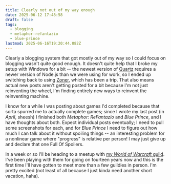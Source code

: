 ```yaml
---
title: Clearly not out of my way enough
date: 2025-06-12 17:48:58
draft: false
tags:
  - blogging
  - metaphor-refantazio
  - blue-prince
lastmod: 2025-06-16T19:20:44.082Z
---
```

Clearly a blogging system that got mostly out of my way so I could focus on blogging wasn't quite good enough. It doesn't quite help that I broke my setup with Windows for a bit -- the newest version of [Quartz][1] requires a newer version of Node.js than we were using for work, so I ended up switching back to using [Zoner][3], which has been a trip. That also means actual new posts aren't getting posted for a bit because I'm not just reinventing the wheel, I'm finding entirely new ways to reinvent the reinventing machine.

I know for a while I was posting about games I'd completed because that sorta spurred me to actually complete games; since I wrote my last post (in *April*, sheesh) I finished both *Metaphor: ReFantazio* and *Blue Prince*, and I have thoughts about both. Expect individual posts eventually; I need to pull some screenshots for each, and for *Blue Prince* I need to figure out how much I can talk about it without spoiling things -- an interesting problem for a nonlinear game where "progress" is relative per person! I may just give up and declare that one Full Of Spoilers.

In a week or so I'll be heading to a meetup with [my *World of Warcraft* guild][2]. I've been playing with them for going on fourteen years now and this is the first time I'll have gotten to meet more than a few guildies in person. I'm pretty excited (not least of all because I just kinda need another short vacation, haha).

[1]: https://quartz.jzhao.xyz/

[2]: https://tsutainguufaitaa.com/

[3]: https://zone-builder.neocities.org

